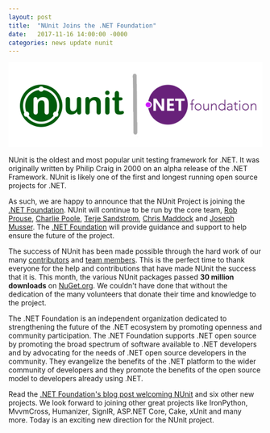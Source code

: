 ```yaml
---
layout: post
title:  "NUnit Joins the .NET Foundation"
date:   2017-11-16 14:00:00 -0000
categories: news update nunit
---
```

![NUnit and the .NET Foundation](/img/nunit_dotnetfoundation.png)

NUnit is the oldest and most popular unit testing framework for .NET. It was originally written by Philip Craig in 2000 on an alpha release of the .NET Framework. NUnit is likely one of the first and longest running open source projects for .NET.

As such, we are happy to announce that the NUnit Project is joining the [.NET Foundation](https://www.dotnetfoundation.org). NUnit will continue to be run by the core team, [Rob Prouse](http://www.alteridem.net), [Charlie Poole](http://www.charliepoole.org/), [Terje Sandstrom](http://Hermit.no), [Chris Maddock](https://github.com/ChrisMaddock) and [Joseph Musser](https://github.com/jnm2). The [.NET Foundation](https://www.dotnetfoundation.org) will provide guidance and support to help ensure the future of the project.

The success of NUnit has been made possible through the hard work of our many [contributors](https://github.com/nunit/nunit/graphs/contributors) and [team members](https://github.com/orgs/nunit/people). This is the perfect time to thank everyone for the help and contributions that have made NUnit the success that it is. This month, the various NUnit packages passed **30 million downloads** on [NuGet.org](https://www.nuget.org/). We couldn't have done that without the dedication of the many volunteers that donate their time and knowledge to the project.

The .NET Foundation is an independent organization dedicated to strengthening the future of the .NET ecosystem by promoting openness and community participation. The .NET Foundation supports .NET open source by promoting the broad spectrum of software available to .NET developers and by advocating for the needs of .NET open source developers in the community. They evangelize the benefits of the .NET platform to the wider community of developers and they promote the benefits of the open source model to developers already using .NET.

Read the [.NET Foundation's blog post welcoming NUnit](https://www.dotnetfoundation.org/blog/2017/11/16/welcome-dnn-nunit-ironpython-mvvmcross-sourcelink-ilmerge-and-humanizer-to-the-net-foundation) and six other new projects. We look forward to joining other great projects like IronPython, MvvmCross, Humanizer, SignlR, ASP.NET Core, Cake, xUnit and many more. Today is an exciting new direction for the NUnit project.
